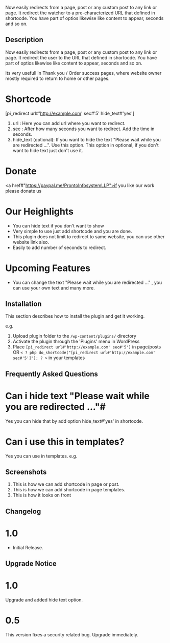 Now easily redirects from a page, post or any custom post to any link or page. It redirect the watcher to a pre-characterized URL that defined in shortocde. You have part of optios likewise like content to appear, seconds and so on.

## Description ##

Now easily redirects from a page, post or any custom post to any link or page. It redirect the user to the URL that defined in shortocde. You have part of optios likewise like content to appear, seconds and so on.

Its very usefull in Thank you / Order success pages, where website owner mostly required to return to home or other pages.

# Shortcode #

[pi_redirect url#'http://example.com' sec#'5' hide_text#'yes']

1. url : Here you can add url where you want to redirect.
2. sec : After how many seconds you want to redirect. Add the time in seconds.
3. hide_text (optional): If you want to hide the text "Please wait while you are redirected ...". Use this option. 
This option in optional, if you don't want to hide text just don't use it.

# Donate #

<a href#"https://paypal.me/ProntoInfosystemLLP">if you like our work please donate us </a>

# Our Heighlights #
* You can hide text if you don't want to show
* Very simple to use just add shortcode and you are done.
* This plugin does not limit to redirect to same website, you can use other website link also.
* Easily to add number of seconds to redirect.

# Upcoming Features #
* You can change the text "Please wait while you are redirected ..." , you can use your own text and many more.

## Installation ##

This section describes how to install the plugin and get it working.

e.g.

1. Upload plugin folder to the `/wp-content/plugins/` directory
1. Activate the plugin through the 'Plugins' menu in WordPress
1. Place `[pi_redirect url#'http://example.com' sec#'5']` in page/posts OR `< ? php do_shortcode("[pi_redirect url#'http://example.com' sec#'5']"); ? >` in your templates

## Frequently Asked Questions ##

# Can i hide text "Please wait while you are redirected ..."#

Yes you can hide that by add option hide_text#'yes' in shortocde.

# Can i use this in templates? #

Yes you can use in templates. e.g. <?php do_shortcode("[pi_redirect url#'http://example.com' sec#'5' hide_text#'yes']"); ?>

## Screenshots ##

1. This is how we can add shortcode in page or post.
2. This is how we can add shortcode in page templates.
3. This is how it looks on front

## Changelog ##

# 1.0 #
* Initial Release.

## Upgrade Notice ##

# 1.0 #
Upgrade and added hide text option.

# 0.5 #
This version fixes a security related bug.  Upgrade immediately.

